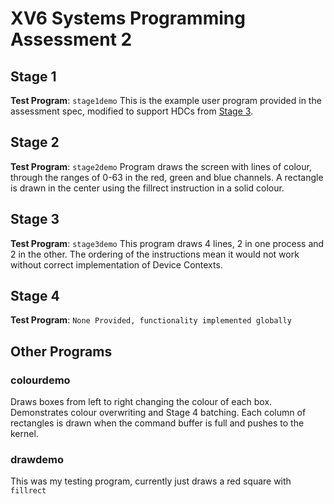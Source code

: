 # XV6 Systems Programming Assessment 2

## Stage 1
**Test Program**: `stage1demo` 
This is the example user program provided in the assessment spec, modified to support HDCs from [Stage 3](#stage-3).
## Stage 2
**Test Program**: `stage2demo` 
Program draws the screen with lines of colour, through the ranges of 0-63 in the red, green and blue channels. A rectangle is drawn in the center using the fillrect instruction in a solid colour.
## Stage 3
**Test Program**: `stage3demo` 
This program draws 4 lines, 2 in one process and 2 in the other. The ordering of the instructions mean it would not work without correct implementation of Device Contexts.
## Stage 4
**Test Program**: `None Provided, functionality implemented globally` 

## Other Programs
### colourdemo
Draws boxes from left to right changing the colour of each box. Demonstrates colour overwriting and Stage 4 batching. Each column of rectangles is drawn when the command buffer is full and pushes to the kernel.
### drawdemo
This was my testing program, currently just draws a red square with `fillrect`
